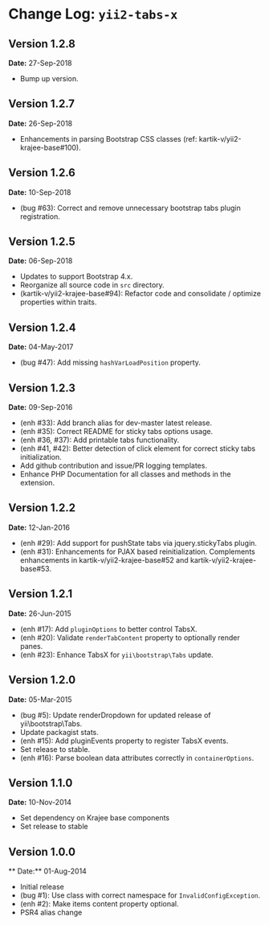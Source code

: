 Change Log: `yii2-tabs-x`
=========================

## Version 1.2.8

**Date:** 27-Sep-2018

- Bump up version.

## Version 1.2.7

**Date:** 26-Sep-2018

- Enhancements in parsing Bootstrap CSS classes (ref: kartik-v/yii2-krajee-base#100).

## Version 1.2.6

**Date:** 10-Sep-2018

- (bug #63): Correct and remove unnecessary bootstrap tabs plugin registration.

## Version 1.2.5

**Date:** 06-Sep-2018

- Updates to support Bootstrap 4.x.
- Reorganize all source code in `src` directory.
- (kartik-v/yii2-krajee-base#94): Refactor code and consolidate / optimize properties within traits.

## Version 1.2.4

**Date:** 04-May-2017

- (bug #47): Add missing `hashVarLoadPosition` property.

## Version 1.2.3
    
**Date:** 09-Sep-2016

- (enh #33): Add branch alias for dev-master latest release.
- (enh #35): Correct README for sticky tabs options usage.
- (enh #36, #37): Add printable tabs functionality.
- (enh #41, #42): Better detection of click element for correct sticky tabs initialization.
- Add github contribution and issue/PR logging templates.
- Enhance PHP Documentation for all classes and methods in the extension.


## Version 1.2.2

**Date:** 12-Jan-2016

- (enh #29): Add support for pushState tabs via jquery.stickyTabs plugin.
- (enh #31): Enhancements for PJAX based reinitialization. Complements enhancements in kartik-v/yii2-krajee-base#52 and kartik-v/yii2-krajee-base#53.

## Version 1.2.1

**Date:** 26-Jun-2015

- (enh #17): Add `pluginOptions` to better control TabsX.
- (enh #20): Validate `renderTabContent` property to optionally render panes.
- (enh #23): Enhance TabsX for `yii\bootstrap\Tabs` update.

## Version 1.2.0

**Date:** 05-Mar-2015

- (bug #5): Update renderDropdown for updated release of yii\bootstrap\Tabs.
- Update packagist stats.
- (enh #15): Add pluginEvents property to register TabsX events.
- Set release to stable.
- (enh #16): Parse boolean data attributes correctly in `containerOptions`.

## Version 1.1.0

**Date:** 10-Nov-2014

- Set dependency on Krajee base components
- Set release to stable

## Version 1.0.0

** Date:** 01-Aug-2014

- Initial release
- (bug #1): Use class with correct namespace for `InvalidConfigException`.
- (enh #2): Make items content property optional.
- PSR4 alias change
